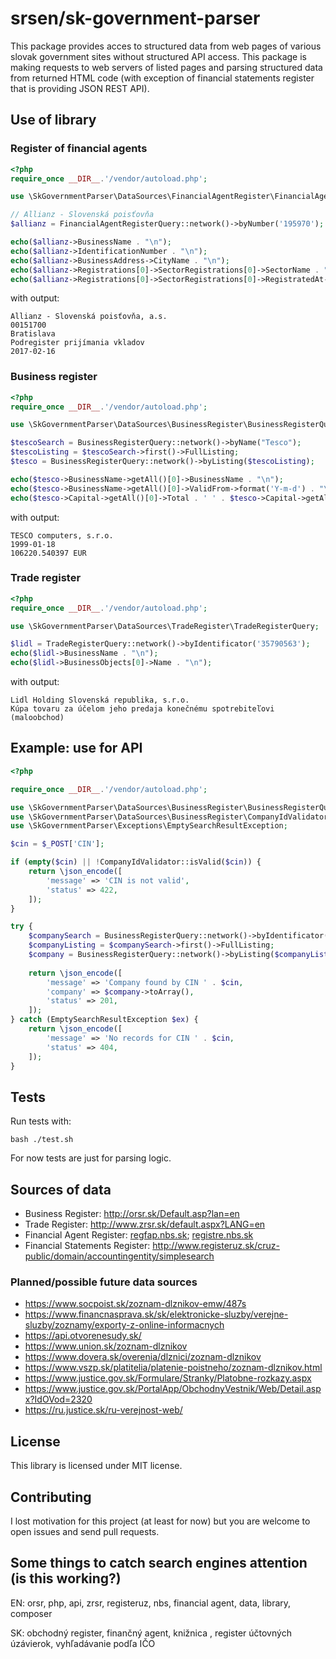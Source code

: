 # srsen/sk-government-parser

This package provides acces to structured data from web pages of various slovak government sites without structured API access. This package is making requests to web servers of listed pages and parsing structured data from returned HTML code (with exception of financial statements register that is providing JSON REST API).

## Use of library

### Register of financial agents

```php
<?php
require_once __DIR__.'/vendor/autoload.php';

use \SkGovernmentParser\DataSources\FinancialAgentRegister\FinancialAgentRegisterQuery;

// Allianz - Slovenská poisťovňa
$allianz = FinancialAgentRegisterQuery::network()->byNumber('195970');

echo($allianz->BusinessName . "\n");
echo($allianz->IdentificationNumber . "\n");
echo($allianz->BusinessAddress->CityName . "\n");
echo($allianz->Registrations[0]->SectorRegistrations[0]->SectorName . "\n");
echo($allianz->Registrations[0]->SectorRegistrations[0]->RegistratedAt->format('Y-m-d') . "\n");
```

with output:

```
Allianz - Slovenská poisťovňa, a.s.
00151700
Bratislava
Podregister prijímania vkladov
2017-02-16
```

### Business register

```php
<?php
require_once __DIR__.'/vendor/autoload.php';

use \SkGovernmentParser\DataSources\BusinessRegister\BusinessRegisterQuery;

$tescoSearch = BusinessRegisterQuery::network()->byName("Tesco");
$tescoListing = $tescoSearch->first()->FullListing;
$tesco = BusinessRegisterQuery::network()->byListing($tescoListing);

echo($tesco->BusinessName->getAll()[0]->BusinessName . "\n");
echo($tesco->BusinessName->getAll()[0]->ValidFrom->format('Y-m-d') . "\n");
echo($tesco->Capital->getAll()[0]->Total . ' ' . $tesco->Capital->getAll()[0]->Currency . "\n");
```

with output:

```
TESCO computers, s.r.o.
1999-01-18
106220.540397 EUR
```

### Trade register

```php
<?php
require_once __DIR__.'/vendor/autoload.php';

use \SkGovernmentParser\DataSources\TradeRegister\TradeRegisterQuery;

$lidl = TradeRegisterQuery::network()->byIdentificator('35790563');
echo($lidl->BusinessName . "\n");
echo($lidl->BusinessObjects[0]->Name . "\n");
```

with output:

```
Lidl Holding Slovenská republika, s.r.o.
Kúpa tovaru za účelom jeho predaja konečnému spotrebiteľovi (maloobchod)
```

## Example: use for API

```php
<?php

require_once __DIR__.'/vendor/autoload.php';

use \SkGovernmentParser\DataSources\BusinessRegister\BusinessRegisterQuery;
use \SkGovernmentParser\DataSources\BusinessRegister\CompanyIdValidator;
use \SkGovernmentParser\Exceptions\EmptySearchResultException;

$cin = $_POST['CIN'];

if (empty($cin) || !CompanyIdValidator::isValid($cin)) {
    return \json_encode([
        'message' => 'CIN is not valid',
        'status' => 422,        
    ]);
}

try {
    $companySearch = BusinessRegisterQuery::network()->byIdentificator($cin);
    $companyListing = $companySearch->first()->FullListing;
    $company = BusinessRegisterQuery::network()->byListing($companyListing);
    
    return \json_encode([
        'message' => 'Company found by CIN ' . $cin,
        'company' => $company->toArray(),
        'status' => 201,
    ]);
} catch (EmptySearchResultException $ex) {
    return \json_encode([
        'message' => 'No records for CIN ' . $cin,
        'status' => 404,
    ]);
}
```

## Tests

Run tests with:

```
bash ./test.sh 
```

For now tests are just for parsing logic.

## Sources of data

- Business Register: http://orsr.sk/Default.asp?lan=en
- Trade Register: http://www.zrsr.sk/default.aspx?LANG=en
- Financial Agent Register: [regfap.nbs.sk](https://regfap.nbs.sk/search.php); [registre.nbs.sk](https://registre.nbs.sk/odb-sposobilost/osoby)
- Financial Statements Register: http://www.registeruz.sk/cruz-public/domain/accountingentity/simplesearch

### Planned/possible future data sources

- https://www.socpoist.sk/zoznam-dlznikov-emw/487s
- https://www.financnasprava.sk/sk/elektronicke-sluzby/verejne-sluzby/zoznamy/exporty-z-online-informacnych
- https://api.otvorenesudy.sk/
- https://www.union.sk/zoznam-dlznikov
- https://www.dovera.sk/overenia/dlznici/zoznam-dlznikov
- https://www.vszp.sk/platitelia/platenie-poistneho/zoznam-dlznikov.html
- https://www.justice.gov.sk/Formulare/Stranky/Platobne-rozkazy.aspx
- https://www.justice.gov.sk/PortalApp/ObchodnyVestnik/Web/Detail.aspx?IdOVod=2320
- https://ru.justice.sk/ru-verejnost-web/

## License

This library is licensed under MIT license.

## Contributing

I lost motivation for this project (at least for now) but you are welcome to open issues and send pull requests.

## Some things to catch search engines attention (is this working?)

EN: orsr, php, api, zrsr, registeruz, nbs, financial agent, data, library, composer

SK: obchodný register, finančný agent, knižnica , register účtovných úzávierok, vyhľadávanie podľa IČO
